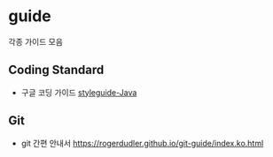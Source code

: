 # guide
각종 가이드 모음

## Coding Standard
* 구글 코딩 가이드
[styleguide-Java](https://google.github.io/styleguide/javaguide.html)

## Git
* git 간편 안내서 https://rogerdudler.github.io/git-guide/index.ko.html
